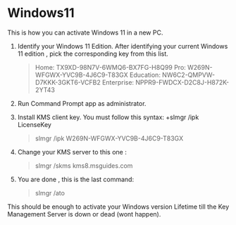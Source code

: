 # Windows11
This is how you can activate Windows 11 in a new PC.

1) Identify your Windows 11 Edition.
   After identifying your current Windows 11 edition , pick the corresponding key from this list.
   > Home: TX9XD-98N7V-6WMQ6-BX7FG-H8Q99
   > Pro: W269N-WFGWX-YVC9B-4J6C9-T83GX
   > Education: NW6C2-QMPVW-D7KKK-3GKT6-VCFB2
   > Enterprise: NPPR9-FWDCX-D2C8J-H872K-2YT43

2) Run Command Prompt app as administrator.
3) Install KMS client key.
   You must follow this syntax:
   +slmgr /ipk LicenseKey
   > slmgr /ipk W269N-WFGWX-YVC9B-4J6C9-T83GX
4) Change your KMS server to this one :
   > slmgr /skms kms8.msguides.com
5) You are done , this is the last command:
   > slmgr /ato


This should be enough to activate your Windows version Lifetime till the Key Management Server is down or dead (wont happen).
